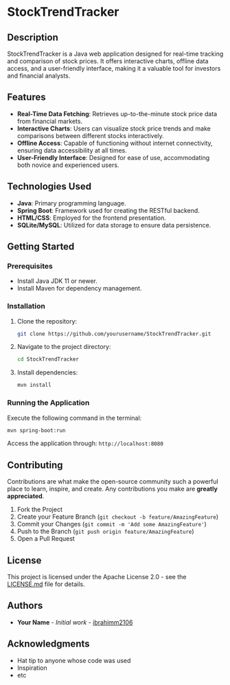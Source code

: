 
# StockTrendTracker

## Description
StockTrendTracker is a Java web application designed for real-time tracking and comparison of stock prices. It offers interactive charts, offline data access, and a user-friendly interface, making it a valuable tool for investors and financial analysts.

## Features
- **Real-Time Data Fetching**: Retrieves up-to-the-minute stock price data from financial markets.
- **Interactive Charts**: Users can visualize stock price trends and make comparisons between different stocks interactively.
- **Offline Access**: Capable of functioning without internet connectivity, ensuring data accessibility at all times.
- **User-Friendly Interface**: Designed for ease of use, accommodating both novice and experienced users.

## Technologies Used
- **Java**: Primary programming language.
- **Spring Boot**: Framework used for creating the RESTful backend.
- **HTML/CSS**: Employed for the frontend presentation.
- **SQLite/MySQL**: Utilized for data storage to ensure data persistence.

## Getting Started

### Prerequisites
- Install Java JDK 11 or newer.
- Install Maven for dependency management.

### Installation
1. Clone the repository:
   ```bash
   git clone https://github.com/yourusername/StockTrendTracker.git
   ```
2. Navigate to the project directory:
   ```bash
   cd StockTrendTracker
   ```
3. Install dependencies:
   ```bash
   mvn install
   ```

### Running the Application
Execute the following command in the terminal:
   ```bash
   mvn spring-boot:run
   ```
Access the application through: `http://localhost:8080`

## Contributing
Contributions are what make the open-source community such a powerful place to learn, inspire, and create. Any contributions you make are **greatly appreciated**.
1. Fork the Project
2. Create your Feature Branch (`git checkout -b feature/AmazingFeature`)
3. Commit your Changes (`git commit -m 'Add some AmazingFeature'`)
4. Push to the Branch (`git push origin feature/AmazingFeature`)
5. Open a Pull Request

## License
This project is licensed under the Apache License 2.0 - see the [LICENSE.md](LICENSE.md) file for details.

## Authors
- **Your Name** - *Initial work* - [ibrahimm2106](https://github.com/ibrahimm2106)

## Acknowledgments
- Hat tip to anyone whose code was used
- Inspiration
- etc
